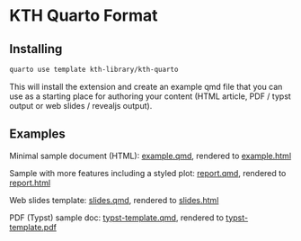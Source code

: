 # KTH Quarto Format

## Installing

```bash
quarto use template kth-library/kth-quarto
```

This will install the extension and create an example qmd file that you can use as a starting place for authoring your content (HTML article, PDF / typst output or web slides / revealjs output).

## Examples

Minimal sample document (HTML): [example.qmd](example.qmd), rendered to [example.html](https://raw.githubusercontent.com/KTH-Library/kth-quarto/main/example.html)

Sample with more features including a styled plot: [report.qmd](report.qmd), rendered to [report.html](https://raw.githubusercontent.com/KTH-Library/kth-quarto/main/report.html)

Web slides template: [slides.qmd](slides.qmd), rendered to [slides.html](https://raw.githubusercontent.com/KTH-Library/kth-quarto/main/slides.html)

PDF (Typst) sample doc: [typst-template.qmd](typst-template.qmd), rendered to [typst-template.pdf](https://raw.githubusercontent.com/KTH-Library/kth-quarto/main/typst-template.pdf)


